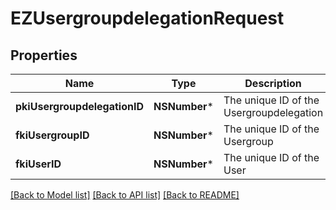 # EZUsergroupdelegationRequest

## Properties
Name | Type | Description | Notes
------------ | ------------- | ------------- | -------------
**pkiUsergroupdelegationID** | **NSNumber*** | The unique ID of the Usergroupdelegation | [optional] 
**fkiUsergroupID** | **NSNumber*** | The unique ID of the Usergroup | 
**fkiUserID** | **NSNumber*** | The unique ID of the User | 

[[Back to Model list]](../README.md#documentation-for-models) [[Back to API list]](../README.md#documentation-for-api-endpoints) [[Back to README]](../README.md)


